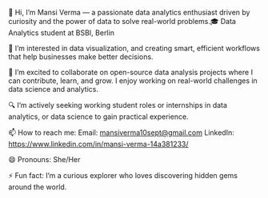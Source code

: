 👋 Hi, I’m Mansi Verma — a passionate data analytics enthusiast driven by curiosity and the power of data to solve real-world problems.🎓 Data Analytics student at BSBI, Berlin

👀 I’m interested in data visualization, and creating smart, efficient workflows that help businesses make better decisions.

💞️ I’m excited to collaborate on open-source data analysis projects where I can contribute, learn, and grow. I enjoy working on real-world challenges in data science and analytics.

🔍 I’m actively seeking working student roles or internships in data analytics, or data science to gain practical experience.

📫 How to reach me:
Email: mansiverma10sept@gmail.com
LinkedIn: https://www.linkedin.com/in/mansi-verma-14a381233/

😄 Pronouns: She/Her

⚡ Fun fact: I’m a curious explorer who loves discovering hidden gems around the world.
